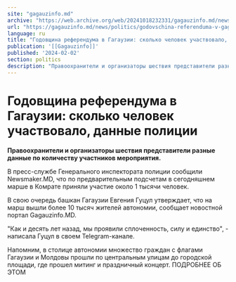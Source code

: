 ```yaml
---
site: "gagauzinfo.md"
archive: "https://web.archive.org/web/20241018232331/gagauzinfo.md/news/politics/godovschina-referenduma-v-gagauzii-skolko-chelovek-uchastvovalo-dannie-politsii"
url: "https://gagauzinfo.md/news/politics/godovschina-referenduma-v-gagauzii-skolko-chelovek-uchastvovalo-dannie-politsii"
language: ru
title: "Годовщина референдума в Гагаузии: сколько человек участвовало, данные полиции"
publication: '[[Gagauzinfo]]'
published: '2024-02-02'
section: politics
description: "Правоохранители и организаторы шествия представители разные данные по количеству участников мероприятия."
---
```


# Годовщина референдума в Гагаузии: сколько человек участвовало, данные полиции

**Правоохранители и организаторы шествия представители разные данные по количеству участников мероприятия.**

В пресс-службе Генерального инспектората полиции сообщили Newsmaker.MD, что по предварительным подсчетам в сегодняшнем марше в Комрате приняли участие около 1 тысячи человек.

В свою очередь башкан Гагаузии Евгения Гуцул утверждает, что на марш вышли более 10 тысяч жителей автономии, сообщает новостной портал Gagauzinfo.MD.

"Как и десять лет назад, мы проявили сплоченность, силу и единство", - написала Гуцул в своем Telegram-канале.

Напомним, в столице автономии множество граждан с флагами Гагаузии и Молдовы прошли по центральным улицам до городской площади, где прошел митинг и праздничный концерт. ПОДРОБНЕЕ ОБ ЭТОМ